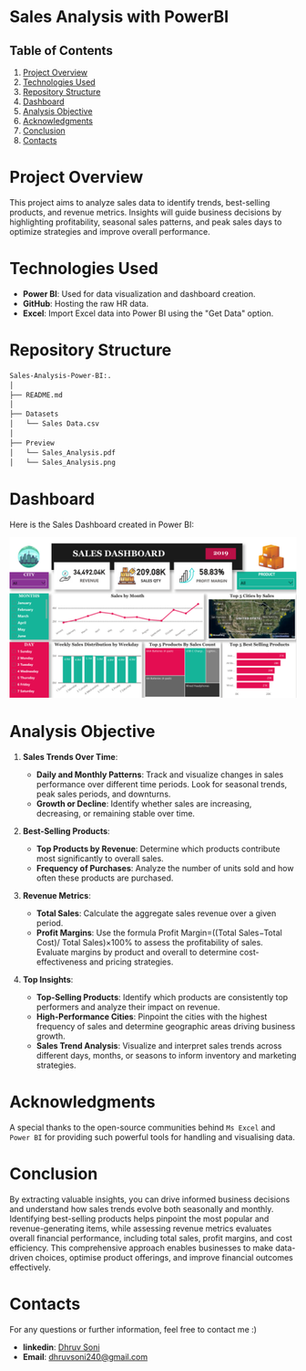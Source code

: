 # Sales Analysis with PowerBI

## Table of Contents
1. [Project Overview](#project-overview)
2. [Technologies Used](#technologies-used)
3. [Repository Structure](#repository-structure)
4. [Dashboard](#dashboard)
5. [Analysis Objective](#analysis-objective)
6. [Acknowledgments](#acknowledgments)
7. [Conclusion](#conclusion)
8. [Contacts](#contacts)

# Project Overview
This project aims to analyze sales data to identify trends, best-selling products, and revenue metrics. Insights will guide business decisions by highlighting profitability, seasonal sales patterns, and peak sales days to optimize strategies and improve overall performance.

# Technologies Used
- **Power BI**: Used for data visualization and dashboard creation.
- **GitHub**: Hosting the raw HR data.
- **Excel**: Import Excel data into Power BI using the "Get Data" option.

# Repository Structure
```bash
Sales-Analysis-Power-BI:.
│
├── README.md
│
├── Datasets
│   └── Sales Data.csv
│
├── Preview
│   └── Sales_Analysis.pdf
│   └── Sales_Analysis.png

```
# Dashboard
Here is the Sales Dashboard created in Power BI:

![Sales Dashboard](Preview/Sales_Analysis.png)

# Analysis Objective
1. **Sales Trends Over Time**:
    - **Daily and Monthly Patterns**: Track and visualize changes in sales performance over different time periods. Look for seasonal trends, peak sales periods, and downturns.
    - **Growth or Decline**: Identify whether sales are increasing, decreasing, or remaining stable over time.

2. **Best-Selling Products**:
    - **Top Products by Revenue**: Determine which products contribute most significantly to overall sales.
    - **Frequency of Purchases**: Analyze the number of units sold and how often these products are purchased.

3. **Revenue Metrics**:
    - **Total Sales**: Calculate the aggregate sales revenue over a given period.
    - **Profit Margins**: Use the formula Profit Margin=((Total Sales−Total Cost)/ Total Sales)×100% to assess the profitability of sales. Evaluate margins by product and overall to determine cost-effectiveness and pricing strategies.

4. **Top Insights**:
    - **Top-Selling Products**: Identify which products are consistently top performers and analyze their impact on revenue.
    - **High-Performance Cities**: Pinpoint the cities with the highest frequency of sales and determine geographic areas driving business growth.
    - **Sales Trend Analysis**: Visualize and interpret sales trends across different days, months, or seasons to inform inventory and marketing strategies.

# Acknowledgments
A special thanks to the open-source communities behind `Ms Excel` and `Power BI` for providing such powerful tools for handling and visualising data.

# Conclusion
By extracting valuable insights, you can drive informed business decisions and understand how sales trends evolve both seasonally and monthly. Identifying best-selling products helps pinpoint the most popular and revenue-generating items, while assessing revenue metrics evaluates overall financial performance, including total sales, profit margins, and cost efficiency. This comprehensive approach enables businesses to make data-driven choices, optimise product offerings, and improve financial outcomes effectively.

# Contacts
For any questions or further information, feel free to contact me :)
- **linkedin**: <a href="https://www.linkedin.com/in/dhruvsoni22/" target="_blank">Dhruv Soni</a><br>
- **Email**: dhruvsoni240@gmail.com














	





